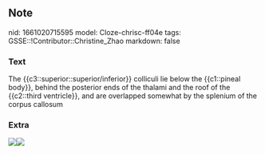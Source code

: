 ## Note
nid: 1661020715595
model: Cloze-chrisc-ff04e
tags: GSSE::!Contributor::Christine_Zhao
markdown: false

### Text
<div>
  <div>
    <div>
      The {{c3::superior::superior/inferior}} colliculi lie below
      the {{c1::pineal body}}, behind the posterior ends of the
      thalami and the roof of the {{c2::third ventricle}}, and are
      overlapped somewhat by the splenium of the corpus callosum
    </div>
  </div>
</div>

### Extra
<img src=
"Screen%20Shot%202021-08-11%20at%208.18.29%20pm.png"><img src= 
"paste-30201d080dc2358b84411f5cc3804866431b8643.jpg">
